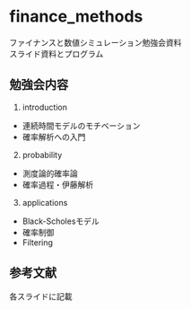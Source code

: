 # finance_methods
ファイナンスと数値シミュレーション勉強会資料  
スライド資料とプログラム
## 勉強会内容
1. introduction
  - 連続時間モデルのモチベーション
  - 確率解析への入門
2. probability
  - 測度論的確率論
  - 確率過程・伊藤解析
3. applications
  - Black-Scholesモデル
  - 確率制御
  - Filtering

  
  ## 参考文献
  各スライドに記載
